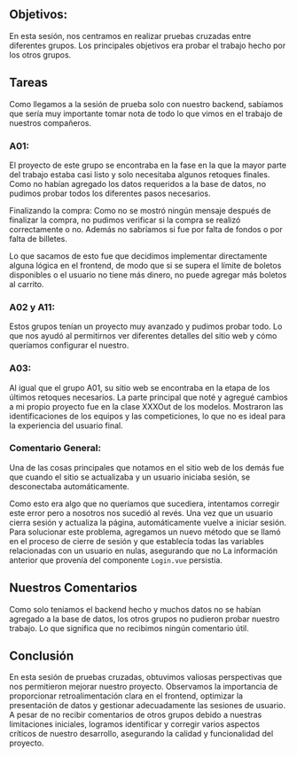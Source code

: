 ## Objetivos:
En esta sesión, nos centramos en realizar pruebas cruzadas entre diferentes grupos. Los principales objetivos era probar el trabajo hecho por los otros grupos.


## Tareas
Como llegamos a la sesión de prueba solo con nuestro backend, sabíamos que sería muy importante tomar nota de todo lo que vimos en el trabajo de nuestros compañeros.
### A01: 
El proyecto de este grupo se encontraba en la fase en la que la mayor parte del trabajo estaba casi listo y solo necesitaba algunos retoques finales. Como no habían agregado los datos requeridos a la base de datos, no pudimos probar todos los diferentes pasos necesarios.

Finalizando la compra: Como no se mostró ningún mensaje después de finalizar la compra, no pudimos verificar si la compra se realizó correctamente o no. Además no sabríamos si fue por falta de fondos o por falta de billetes.

Lo que sacamos de esto fue que decidimos implementar directamente alguna lógica en el frontend, de modo que si se supera el límite de boletos disponibles o el usuario no tiene más dinero, no puede agregar más boletos al carrito.

### A02 y A11:
Estos grupos tenían un proyecto muy avanzado y pudimos probar todo. Lo que nos ayudó al permitirnos ver diferentes detalles del sitio web y cómo queríamos configurar el nuestro.

### A03:
Al igual que el grupo A01, su sitio web se encontraba en la etapa de los últimos retoques necesarios. La parte principal que noté y agregué cambios a mi propio proyecto fue en la clase XXXOut de los modelos. Mostraron las identificaciones de los equipos y las competiciones, lo que no es ideal para la experiencia del usuario final.

### Comentario General:
Una de las cosas principales que notamos en el sitio web de los demás fue que cuando el sitio se actualizaba y un usuario iniciaba sesión, se desconectaba automáticamente.

Como esto era algo que no queríamos que sucediera, intentamos corregir este error pero a nosotros nos sucedió al revés. Una vez que un usuario cierra sesión y actualiza la página, automáticamente vuelve a iniciar sesión. Para solucionar este problema, agregamos un nuevo método que se llamó en el proceso de cierre de sesión y que establecía todas las variables relacionadas con un usuario en nulas, asegurando que no La información anterior que provenía del componente `Login.vue` persistía.

## Nuestros Comentarios
Como solo teníamos el backend hecho y muchos datos no se habían agregado a la base de datos, los otros grupos no pudieron probar nuestro trabajo. Lo que significa que no recibimos ningún comentario útil.

## Conclusión
En esta sesión de pruebas cruzadas, obtuvimos valiosas perspectivas que nos permitieron mejorar nuestro proyecto. Observamos la importancia de proporcionar retroalimentación clara en el frontend, optimizar la presentación de datos y gestionar adecuadamente las sesiones de usuario. A pesar de no recibir comentarios de otros grupos debido a nuestras limitaciones iniciales, logramos identificar y corregir varios aspectos críticos de nuestro desarrollo, asegurando la calidad y funcionalidad del proyecto.